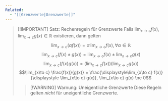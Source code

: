 ```yaml
---
Related:
  - "[[Grenzwerte|Grenzwerte]]"
---
```


> [!IMPORTANT] Satz: Rechenregeln für Grenzwerte
> Falls $\displaystyle\lim_{x\to c} f(x), \displaystyle\lim_{x \to c} g(x) \in \mathbb{R}$ existieren, dann gelten
> $$\lim_{x\to c} (\alpha f(x)) = \alpha \lim_{x\to c} f(x), \forall \alpha \in \mathbb{R}$$
> $$\lim_{x\to c} (f(x) \pm g(x)) = \lim_{x\to c} f(x) \pm \lim_{x\to c} g(x)$$
> $$\lim_{x\to c} (f(x)g(x)) = \left(\lim_{x\to c} f(x)\right) \left(\lim_{x\to c} g(x)\right)$$
> $$\lim_{x\to c} \frac{f(x)}{g(x)} = \frac{\displaystyle\lim_{x\to c} f(x)}{\displaystyle \lim_{x\to c} g(x)}, \lim_{x\to c} g(x) \ne 0$$
> 
> > [!WARNING] Warnung: Uneigentliche Grenzwerte
> > Diese Regeln gelten *nicht* für uneigentliche Grenzwerte.
